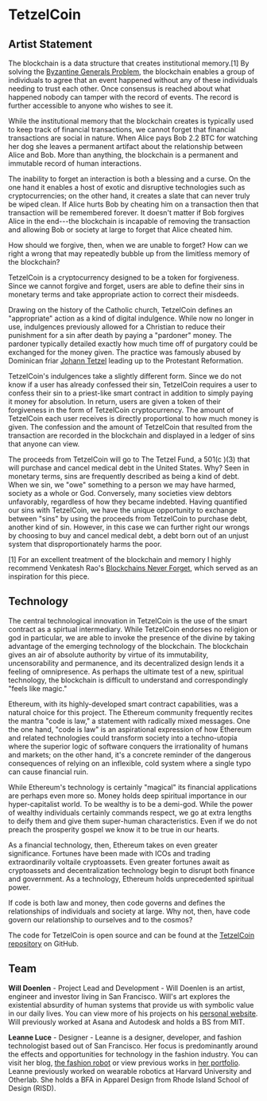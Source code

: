 # TetzelCoin

## Artist Statement

The blockchain is a data structure that creates institutional memory.[1] By solving the [Byzantine Generals Problem](https://en.wikipedia.org/wiki/Byzantine_fault_tolerance#Byzantine_Generals.27_Problem), the blockchain enables a group of individuals to agree that an event happened without any of these individuals needing to trust each other. Once consensus is reached about what happened nobody can tamper with the record of events. The record is further accessible to anyone who wishes to see it.

While the institutional memory that the blockchain creates is typically used to keep track of financial transactions, we cannot forget that financial transactions are social in nature. When Alice pays Bob 2.2 BTC for watching her dog she leaves a permanent artifact about the relationship between Alice and Bob. More than anything, the blockchain is a permanent and immutable record of human interactions.

The inability to forget an interaction is both a blessing and a curse. On the one hand it enables a host of exotic and disruptive technologies such as cryptocurrencies; on the other hand, it creates a slate that can never truly be wiped clean. If Alice hurts Bob by cheating him on a transaction then that transaction will be remembered forever. It doesn't matter if Bob forgives Alice in the end---the blockchain is incapable of removing the transaction and allowing Bob or society at large to forget that Alice cheated him.

How should we forgive, then, when we are unable to forget? How can we right a wrong that may repeatedly bubble up from the limitless memory of the blockchain?

TetzelCoin is a cryptocurrency designed to be a token for forgiveness. Since we cannot forgive and forget, users are able to define their sins in monetary terms and take appropriate action to correct their misdeeds.

Drawing on the history of the Catholic church, TetzelCoin defines an "appropriate" action as a kind of digital indulgence. While now no longer in use, indulgences previously allowed for a Christian to reduce their punishment for a sin after death by paying a "pardoner" money. The pardoner typically detailed exactly how much time off of purgatory could be exchanged for the money given. The practice was famously abused by Dominican friar [Johann Tetzel](https://en.wikipedia.org/wiki/Johann_Tetzel) leading up to the Protestant Reformation.

TetzelCoin's indulgences take a slightly different form. Since we do not know if a user has already confessed their sin, TetzelCoin requires a user to confess their sin to a priest-like smart contract in addition to simply paying it money for absolution. In return, users are given a token of their forgiveness in the form of TetzelCoin cryptocurrency. The amount of TetzelCoin each user receives is directly proportional to how much money is given. The confession and the amount of TetzelCoin that resulted from the transaction are recorded in the blockchain and displayed in a ledger of sins that anyone can view.

The proceeds from TetzelCoin will go to The Tetzel Fund, a 501(c )(3) that will purchase and cancel medical debt in the United States. Why? Seen in monetary terms, sins are frequently described as being a kind of debt. When we sin, we "owe" something to a person we may have harmed, society as a whole or God. Conversely, many societies view debtors unfavorably, regardless of how they became indebted. Having quantified our sins with TetzelCoin, we have the unique opportunity to exchange between "sins" by using the proceeds from TetzelCoin to purchase debt, another kind of sin. However, in this case we can further right our wrongs by choosing to buy and cancel medical debt, a debt born out of an unjust system that disproportionately harms the poor.

[1] For an excellent treatment of the blockchain and memory I highly recommend Venkatesh Rao's [Blockchains Never Forget](https://www.ribbonfarm.com/2017/05/25/blockchains-never-forget/), which served as an inspiration for this piece.

## Technology

The central technological innovation in TetzelCoin is the use of the smart contract as a spirtual intermediary. While TetzelCoin endorses no religion or god in particular, we are able to invoke the presence of the divine by taking advantage of the emerging technology of the blockchain. The blockchain gives an air of absolute authority by virtue of its immutability, uncensorability and permanence, and its decentralized design lends it a feeling of omnipresence. As perhaps the ultimate test of a new, spiritual technology, the blockchain is difficult to understand and correspondingly "feels like magic."

Ethereum, with its highly-developed smart contract capabilities, was a natural choice for this project. The Ethereum community frequently recites the mantra "code is law," a statement with radically mixed messages. One the one hand, "code is law" is an aspirational expression of how Ethereum and related technologies could transform society into a techno-utopia where the superior logic of software conquers the irrationality of humans and markets; on the other hand, it's a concrete reminder of the dangerous consequences of relying on an inflexible, cold system where a single typo can cause financial ruin.

While Ethereum's technology is certainly "magical" its financial applications are perhaps even more so. Money holds deep spiritual importance in our hyper-capitalist world. To be wealthy is to be a demi-god. While the power of wealthy individuals certainly commands respect, we go at extra lengths to deify them and give them super-human characteristics. Even if we do not preach the prosperity gospel we know it to be true in our hearts.

As a financial technology, then, Ethereum takes on even greater significance. Fortunes have been made with ICOs and trading extraordinarily voltaile cryptoassets. Even greater fortunes await as cryptoassets and decentralization technology begin to disrupt both finance and government. As a technology, Ethereum holds unprecedented spiritual power.

If code is both law and money, then code governs and defines the relationships of individuals and society at large. Why not, then, have code govern our relationship to ourselves and to the cosmos? 

The code for TetzelCoin is open source and can be found at the [TetzelCoin repository](https://github.com/wdoenlen/tetzelcoin) on GitHub.

## Team

**Will Doenlen** - Project Lead and Development - Will Doenlen is an artist, engineer and investor living in San Francisco. Will's art explores the existential absurdity of human systems that provide us with symbolic value in our daily lives. You can view more of his projects on his [personal website](http://www.williardx.com). Will previously worked at Asana and Autodesk and holds a BS from MIT.

**Leanne Luce** - Designer - Leanne is a designer, developer, and fashion technologist based out of San Francisco.  Her focus is predominantly around the effects and opportunities for technology in the fashion industry.  You can visit her blog, [the fashion robot](https://thefashionrobot.com) or view previous works in [her portfolio](https://leanneluce.com).  Leanne previously worked on wearable robotics at Harvard University and Otherlab.  She holds a BFA in Apparel Design from Rhode Island School of Design (RISD).
